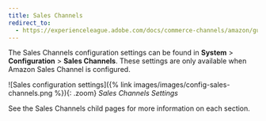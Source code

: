 ```yaml
---
title: Sales Channels
redirect_to:
  - https://experienceleague.adobe.com/docs/commerce-channels/amazon/guide-overview.html
---
```


The Sales Channels configuration settings can be found in **System** > **Configuration** > **Sales Channels**. These settings are only available when Amazon Sales Channel is configured.

![Sales configuration settings]({% link images/images/config-sales-channels.png %}){: .zoom}
_Sales Channels Settings_

See the Sales Channels child pages for more information on each section.
